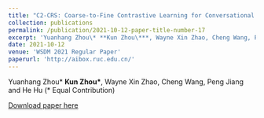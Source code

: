 ```yaml
---
title: "C2-CRS: Coarse-to-Fine Contrastive Learning for Conversational Recommender System"
collection: publications
permalink: /publication/2021-10-12-paper-title-number-17
excerpt: 'Yuanhang Zhou\* **Kun Zhou\***, Wayne Xin Zhao, Cheng Wang, Peng Jiang and He Hu. (\* Equal Contribution)'
date: 2021-10-12
venue: 'WSDM 2021 Regular Paper'
paperurl: 'http://aibox.ruc.edu.cn/'
---
```

Yuanhang Zhou\* **Kun Zhou\***, Wayne Xin Zhao, Cheng Wang, Peng Jiang and He Hu (\* Equal Contribution)

[Download paper here](http://aibox.ruc.edu.cn/)
